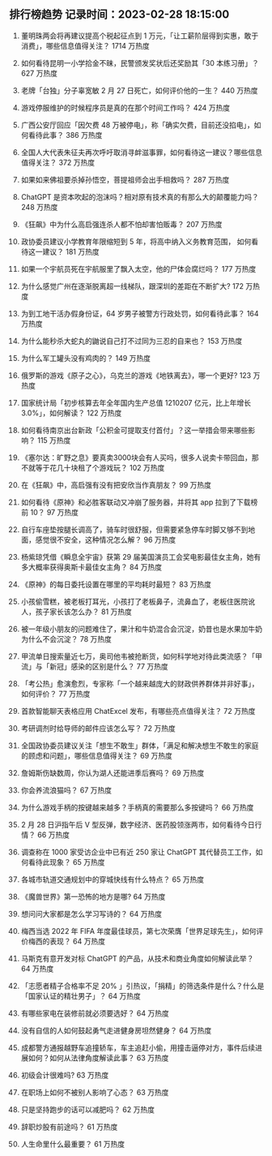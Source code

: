 
## 排行榜趋势 记录时间：2023-02-28 18:15:00
  
  1. 董明珠两会将再建议提高个税起征点到 1 万元，「让工薪阶层得到实惠，敢于消费」，哪些信息值得关注？ 1714 万热度
    
  2. 如何看待昆明一小学拾金不昧，民警颁发奖状后还奖励其「30 本练习册」？ 627 万热度
    
  3. 老牌「台独」分子辜宽敏   2 月 27 日死亡，如何评价他的一生？ 440 万热度
    
  4. 游戏停服维护的时候程序员是真的在那个时间工作吗？ 424 万热度
    
  5. 广西公安厅回应「因欠费 48 万被停电」，称「确实欠费，目前还没掐电」，如何看待此事？ 386 万热度
    
  6. 全国人大代表朱征夫再次呼吁取消寻衅滋事罪，如何看待这一建议？哪些信息值得关注？ 372 万热度
    
  7. 如果如来佛祖要杀掉孙悟空，菩提祖师会出手相救吗？ 287 万热度
    
  8. ChatGPT 是资本吹起的泡沫吗？相对原有技术真的有那么大的颠覆能力吗？ 248 万热度
    
  9. 《狂飙》中为什么高启强连杀人都不怕却害怕贩毒？ 207 万热度
    
  10. 政协委员建议小学教育年限缩短到 5 年，将高中纳入义务教育范围， 如何看待这一建议？ 181 万热度
    
  11. 如果一个宇航员死在宇航服里了飘入太空，他的尸体会腐烂吗？ 177 万热度
    
  12. 为什么感觉广州在逐渐脱离超一线梯队，跟深圳的差距在不断扩大? 172 万热度
    
  13. 为到工地干活办假身份证，64 岁男子被警方行政处罚，如何看待此事？ 164 万热度
    
  14. 为什么能秒杀大蛇丸的鼬说自己打不过同为三忍的自来也？ 153 万热度
    
  15. 为什么军工罐头没有鸡肉的？ 149 万热度
    
  16. 俄罗斯的游戏《原子之心》，乌克兰的游戏《地铁离去》，哪一个更好? 123 万热度
    
  17. 国家统计局「初步核算去年全年国内生产总值 1210207 亿元，比上年增长 3.0%」，如何解读？ 122 万热度
    
  18. 如何看待南京出台新政「公积金可提取支付首付」？这一举措会带来哪些影响？ 115 万热度
    
  19. 《塞尔达：旷野之息》要真卖3000块会有人买吗，很多人说卖卡带回血，那不就等于花几十块租了个游戏玩？ 102 万热度
    
  20. 在《狂飙》中，高启强有没有把安欣当作真朋友？ 99 万热度
    
  21. 如何看待《原神》和必胜客联动又冲崩了服务器，并将其 app 拉到了下载榜前 10？ 97 万热度
    
  22. 自行车座垫按腿长调高了，骑车时很舒服，但需要紧急停车时脚又够不到地面，感觉很不安全，这种情况怎么解？ 96 万热度
    
  23. 杨紫琼凭借《瞬息全宇宙》获第 29 届美国演员工会奖电影最佳女主角，她有多大概率获得奥斯卡最佳女主角？ 84 万热度
    
  24. 《原神》的每日委托设置在哪里的平均耗时最短？ 83 万热度
    
  25. 小孩偷雪糕，被老板打耳光，小孩打了老板鼻子，流鼻血了，老板住医院讹人，孩子家长该怎么办？ 81 万热度
    
  26. 被一年级小朋友的问题难住了，果汁和牛奶混合会沉淀，奶昔也是水果加牛奶为什么不会沉淀？ 78 万热度
    
  27. 甲流单日搜索量近七万，奥司他韦被抢断货，如何科学地对待此类流感？「甲流」与「新冠」感染的区别是什么？ 77 万热度
    
  28. 「考公热」愈演愈烈，专家称「一个越来越庞大的财政供养群体并非好事」，如何评价？ 77 万热度
    
  29. 首款智能聊天表格应用 ChatExcel 发布，有哪些亮点值得关注？ 72 万热度
    
  30. 考研调剂时给导师的邮件应该怎么写？ 72 万热度
    
  31. 全国政协委员建议关注「想生不敢生」群体，「满足和解决想生不敢生的家庭的顾虑和问题」，哪些信息值得关注？ 69 万热度
    
  32. 詹姆斯伤缺数周，你认为湖人还能进季后赛吗？ 69 万热度
    
  33. 你会养流浪猫吗？ 67 万热度
    
  34. 为什么游戏手柄的按键越来越多？手柄真的需要那么多按键吗？ 66 万热度
    
  35. 2 月 28 日沪指午后 V 型反弹，数字经济、医药股领涨两市，如何看待今日行情？ 66 万热度
    
  36. 调查称在 1000 家受访企业中已有近 250 家让 ChatGPT 其代替员工工作，如何看待此现象？ 65 万热度
    
  37. 各城市轨道交通规划中的穿城快线有什么特点？ 65 万热度
    
  38. 《魔兽世界》第一恐怖的地方是哪? 64 万热度
    
  39. 想问问大家都是怎么学习写诗的？ 64 万热度
    
  40. 梅西当选 2022 年 FIFA 年度最佳球员，第七次荣膺「世界足球先生」，如何评价梅西的表现？ 64 万热度
    
  41. 马斯克有意开发对标 ChatGPT 的产品，从技术和商业角度如何解读此举？ 64 万热度
    
  42. 「志愿者精子合格率不足 20% 」引热议，「捐精」的筛选条件是什么？什么是「国家认证的精壮男子」？ 64 万热度
    
  43. 有哪些家电在装修前就必须要选好？ 64 万热度
    
  44. 没有自信的人如何鼓起勇气走进健身房坦然健身？ 64 万热度
    
  45. 成都警方通报越野车追撞轿车，车主追赶小偷，用撞击逼停对方，事件后续进展如何？如何从法律角度解读此事？ 63 万热度
    
  46. 初级会计很难吗? 63 万热度
    
  47. 在职场上如何不被别人影响了心态？ 63 万热度
    
  48. 只是坚持跑步的话可以减肥吗？ 62 万热度
    
  49. 辞职炒股有前途吗？ 61 万热度
    
  50. 人生命里什么最重要？ 61 万热度
    